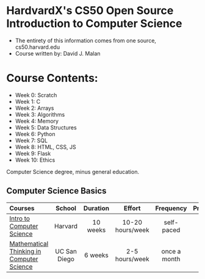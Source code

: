 # HardvardX's CS50 Open Source Introduction to Computer Science

* The entirety of this information comes from one source, cs50.harvard.edu
* Course written by: David J. Malan

# Course Contents: 

* Week 0: Scratch 
* Week 1: C
* Week 2: Arrays
* Week 3: Algorithms
* Week 4: Memory 
* Week 5: Data Structures
* Week 6: Python 
* Week 7: SQL 
* Week 8: HTML, CSS, JS
* Week 9: Flask
* Week 10: Ethics

Computer Science degree, minus general education.

## Computer Science Basics

Courses | School | Duration | Effort | Frequency | Prerequisites
:-- | :--: | :--: | :--: | :--: | :--:
[Intro to Computer Science](https://www.edx.org/course/cs50s-introduction-computer-science-harvardx-cs50x) | Harvard | 10 weeks | 10-20 hours/week | self-paced | none
[Mathematical Thinking in Computer Science](https://click.linksynergy.com/deeplink?id=PtFMiHYfEVk&mid=40328&murl=https%3A%2F%2Fwww.coursera.org%2Flearn%2Fwhat-is-a-proof) | UC San Diego | 6 weeks | 2-5 hours/week | once a month | none

